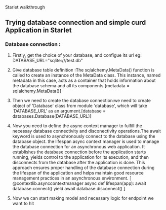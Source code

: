 Starlet walkthrough

## Trying database connection and simple curd Application in Starlet

### Database connection :
1) Firstly, get the choice of your database, and configue its url eg: DATABASE_URL="sqlite:///test.db"

2) Give database table definition :The sqlalchemy.MetaData() function is called to create an instance of the MetaData class. This instance, named metadata in this case, acts as a container that holds information about the database schema and all its components.[metadata = sqlalchemy.MetaData()]

3) Then we need to create the database connection:we need to create object of  'Database' class from module 'database', which will take 'DATABASE_URL' as an argument.[database = databases.Database(DATABASE_URL)]
4) Now you need to define the async context manager to fulfill the necessay database connectivity and disconectivity operations.The await keyword is used to asynchronously connect to the database using the database object. the lifespan async context manager is used to manage the database connection for an asynchronous web application. It establishes the database connection before the application starts running, yields control to the application for its execution, and then disconnects from the database after the application is done. This approach ensures proper handling of the database connection during the lifespan of the application and helps maintain good resource management practices in an asynchronous environment.
[
@contextlib.asynccontextmanager
async def lifespan(app):
    await database.connect()
    yield
    await database.disconnect()
]
5) Now we can start making model and necessary logic for endpoint we want to hit 